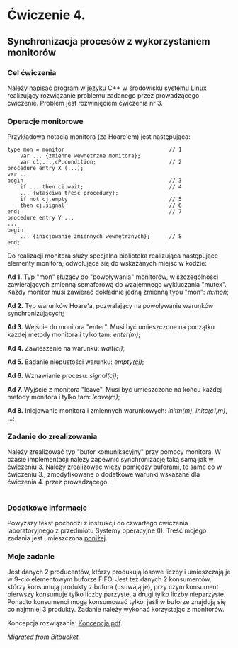 # Ćwiczenie 4.

## Synchronizacja procesów z wykorzystaniem monitorów

### Cel ćwiczenia
Należy napisać program w języku C++ w środowisku systemu Linux realizujący rozwiązanie problemu zadanego przez prowadzącego ćwiczenie. Problem jest rozwinięciem ćwiczenia nr 3.

### Operacje monitorowe 
Przykładowa notacja monitora (za Hoare'em) jest następująca:
```
type mon = monitor                                 // 1
    var ... {zmienne wewnętrzne monitora};
    var c1,...,cP:condition;                       // 2
procedure entry X (...);
var ...
begin                                              // 3
    if ... then ci.wait;                           // 4
    ... {właściwa treść procedury};
    if not cj.empty                                // 5 
    then cj.signal                                 // 6
end;                                               // 7
procedure entry Y ...
...
begin 
    ... {inicjowanie zmiennych wewnętrznych};      // 8
end;
```

Do realizacji monitora służy specjalna biblioteka realizująca następujące elementy monitora, odwołujące się do wskazanych miejsc w kodzie:

**Ad 1.** Typ "mon" służący do "powoływania" monitorów, w szczególności zawierających zmienną semaforową do wzajemnego wykluczania "mutex". Każdy monitor musi zawierać dokładnie jedną zmienną typu "mon": *m:mon*;

**Ad 2.** Typ warunków Hoare'a, pozwalający na powoływanie warunków synchronizujących;

**Ad 3.** Wejście do monitora "enter". Musi być umieszczone na początku każdej metody monitora i tylko tam: *enter(m)*;

**Ad 4.** Zawieszenie na warunku: *wait(ci)*;

**Ad 5.** Badanie niepustości warunku: *empty(cj)*;

**Ad 6.** Wznawianie procesu: *signal(cj)*;

**Ad 7.** Wyjście z monitora "leave". Musi być umieszczone na końcu każdej metody monitora i tylko tam: *leave(m)*;

**Ad 8.** Inicjowanie monitora i zmiennych warunkowych: *initm(m)*, *initc(c1,m)*, ...;

### Zadanie do zrealizowania
Należy zrealizować typ "bufor komunikacyjny" przy pomocy monitora. W czasie implementacji należy zapewnić synchronizację taką samą jak w ćwiczeniu 3. Należy zrealizować więzy pomiędzy buforami, te same co w ćwiczeniu 3., zmodyfikowane o dodatkowe warunki wskazane dla ćwiczenia 4. przez prowadzącego.

#

### Dodatkowe informacje
Powyższy tekst pochodzi z instrukcji do czwartego ćwiczenia laboratoryjnego z przedmiotu Systemy operacyjne (I). Treść mojego zadania jest umieszczona [poniżej](https://github.com/kklipski/SOI-projekt-4#moje-zadanie).

### Moje zadanie
Jest danych 2 producentów, którzy produkują losowe liczby i umieszczają je w 9-cio elementowym buforze FIFO. Jest też danych 2 konsumentów, którzy konsumują produkty z bufora (usuwają je), przy czym konsument pierwszy konsumuje tylko liczby parzyste, a drugi tylko liczby nieparzyste. Ponadto konsumenci mogą konsumować tylko, jeśli w buforze znajdują się co najmniej 3 produkty. Zadanie należy wykonać korzystając z monitorów.

Koncepcja rozwiązania: [Koncepcja.pdf](Koncepcja.pdf).

*Migrated from Bitbucket.*
